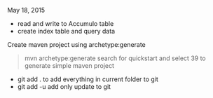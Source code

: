 May 18, 2015

- read and write to Accumulo table
- create index table and query data

Create maven project using archetype:generate
> mvn archetype:generate
search for quickstart and select 39 to generate simple maven project


- git add . to add everything in current folder to git
- git add -u add only update to git
